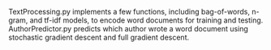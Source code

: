 TextProcessing.py implements a few functions, including bag-of-words, n-gram, and tf-idf models, to encode word documents for training and testing.
AuthorPredictor.py predicts which author wrote a word document using stochastic gradient descent and full gradient descent.
